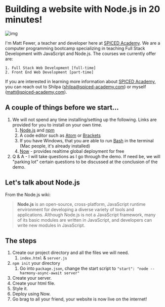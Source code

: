 # Building a website with Node.js in 20 minutes!

![img](http://assets.codebar.io/b//uploads/sponsor/avatar/250/Spiced_Logo.png)



I'm Matt Fewer, a teacher and developer here at <u>SPICED Academy</u>. We are a computer programming bootcamp specializing in teaching Full Stack Development with JavaScript and Node.js.  The courses we currently offer are:

	1. Full Stack Web Development [full-time]
	2. Front End Web Development [part-time]

If you are interested in learning more information about <u>SPICED Academy</u>, you can reach out to Shilpa (shilpa@spiced-academy.com) or myself (matt@spiced-academy.com).

## A couple of things before we start...

1. We will not spend any time installing/setting up the following. Links are provided for you to install on your own time.
   1. [Node.js](https://nodejs.org/en/) and [npm](https://www.npmjs.com/)
   2. A code editor such as [Atom](https://atom.io/) or [Brackets](http://brackets.io/)
   3. If you have Windows, that you are able to run [Bash](https://msdn.microsoft.com/en-us/commandline/wsl/about) in the terminal (Mac people, it's already installed)
   4. [Now](https://zeit.co/now) - provides realtime global deployment for free
2. Q & A - I will take questions as I go through the demo. If need be, we will "parking lot" certain questions to be discussed at the conclusion of the demo.

## Let's talk about Node.js

From the Node.js wiki:

> **Node.js** is an open-source, cross-platform, JavaScript runtime environment for developing a diverse variety of tools and applications. Although Node.js is not a JavaScript framework, many of its basic modules are written in JavaScript, and developers can write new modules in JavaScript.

## The steps

1. Create our project directory and all the files we will need.
   1. `index.html` & `server.js`
2. `npm init` your directory
   1. Go into `package.json`, change the start script to `"start": "node --harmony-async-await server"`
3. Create your server.
4. Create your html file.
5. Style it.
6. Deploy using Now.
7. Go brag to all your friend, your website is now live on the internet! 

